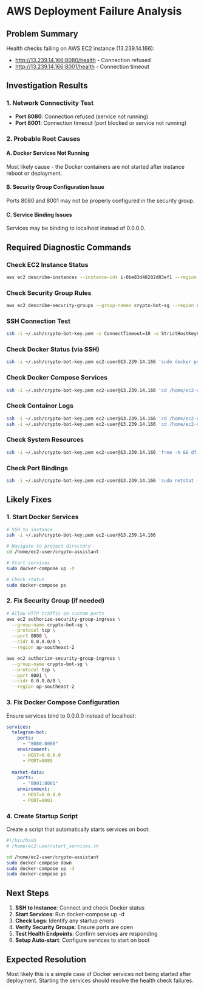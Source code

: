 # AWS Deployment Failure Analysis

## Problem Summary
Health checks failing on AWS EC2 instance (13.239.14.166):
- http://13.239.14.166:8080/health - Connection refused
- http://13.239.14.166:8001/health - Connection timeout

## Investigation Results

### 1. Network Connectivity Test
- **Port 8080**: Connection refused (service not running)
- **Port 8001**: Connection timeout (port blocked or service not running)

### 2. Probable Root Causes

#### A. Docker Services Not Running
Most likely cause - the Docker containers are not started after instance reboot or deployment.

#### B. Security Group Configuration Issue
Ports 8080 and 8001 may not be properly configured in the security group.

#### C. Service Binding Issues
Services may be binding to localhost instead of 0.0.0.0.

## Required Diagnostic Commands

### Check EC2 Instance Status
```bash
aws ec2 describe-instances --instance-ids i-0be83d48202d03ef1 --region ap-southeast-2 --query 'Reservations[0].Instances[0].{State:State.Name,PublicIP:PublicIpAddress,PrivateIP:PrivateIpAddress,InstanceType:InstanceType,SecurityGroups:SecurityGroups[*].GroupName}'
```

### Check Security Group Rules
```bash
aws ec2 describe-security-groups --group-names crypto-bot-sg --region ap-southeast-2 --query 'SecurityGroups[0].IpPermissions[*].{Protocol:IpProtocol,FromPort:FromPort,ToPort:ToPort,Source:IpRanges[*].CidrIp}'
```

### SSH Connection Test
```bash
ssh -i ~/.ssh/crypto-bot-key.pem -o ConnectTimeout=10 -o StrictHostKeyChecking=no ec2-user@13.239.14.166 'echo "SSH Connection successful"'
```

### Check Docker Status (via SSH)
```bash
ssh -i ~/.ssh/crypto-bot-key.pem ec2-user@13.239.14.166 'sudo docker ps -a'
```

### Check Docker Compose Services
```bash
ssh -i ~/.ssh/crypto-bot-key.pem ec2-user@13.239.14.166 'cd /home/ec2-user/crypto-assistant && sudo docker-compose ps'
```

### Check Container Logs
```bash
ssh -i ~/.ssh/crypto-bot-key.pem ec2-user@13.239.14.166 'cd /home/ec2-user/crypto-assistant && sudo docker-compose logs telegram-bot'
ssh -i ~/.ssh/crypto-bot-key.pem ec2-user@13.239.14.166 'cd /home/ec2-user/crypto-assistant && sudo docker-compose logs market-data'
```

### Check System Resources
```bash
ssh -i ~/.ssh/crypto-bot-key.pem ec2-user@13.239.14.166 'free -h && df -h && top -bn1 | head -20'
```

### Check Port Bindings
```bash
ssh -i ~/.ssh/crypto-bot-key.pem ec2-user@13.239.14.166 'sudo netstat -tlnp | grep -E "(8080|8001)"'
```

## Likely Fixes

### 1. Start Docker Services
```bash
# SSH to instance
ssh -i ~/.ssh/crypto-bot-key.pem ec2-user@13.239.14.166

# Navigate to project directory
cd /home/ec2-user/crypto-assistant

# Start services
sudo docker-compose up -d

# Check status
sudo docker-compose ps
```

### 2. Fix Security Group (if needed)
```bash
# Allow HTTP traffic on custom ports
aws ec2 authorize-security-group-ingress \
  --group-name crypto-bot-sg \
  --protocol tcp \
  --port 8080 \
  --cidr 0.0.0.0/0 \
  --region ap-southeast-2

aws ec2 authorize-security-group-ingress \
  --group-name crypto-bot-sg \
  --protocol tcp \
  --port 8001 \
  --cidr 0.0.0.0/0 \
  --region ap-southeast-2
```

### 3. Fix Docker Compose Configuration
Ensure services bind to 0.0.0.0 instead of localhost:

```yaml
services:
  telegram-bot:
    ports:
      - "8080:8080"
    environment:
      - HOST=0.0.0.0
      - PORT=8080
      
  market-data:
    ports:
      - "8001:8001"
    environment:
      - HOST=0.0.0.0
      - PORT=8001
```

### 4. Create Startup Script
Create a script that automatically starts services on boot:

```bash
#!/bin/bash
# /home/ec2-user/start_services.sh

cd /home/ec2-user/crypto-assistant
sudo docker-compose down
sudo docker-compose up -d
sudo docker-compose ps
```

## Next Steps

1. **SSH to Instance**: Connect and check Docker status
2. **Start Services**: Run docker-compose up -d
3. **Check Logs**: Identify any startup errors
4. **Verify Security Groups**: Ensure ports are open
5. **Test Health Endpoints**: Confirm services are responding
6. **Setup Auto-start**: Configure services to start on boot

## Expected Resolution
Most likely this is a simple case of Docker services not being started after deployment. Starting the services should resolve the health check failures.